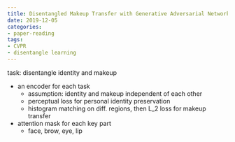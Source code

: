 ```yaml
---
title: Disentangled Makeup Transfer with Generative Adversarial Network
date: 2019-12-05
categories:
- paper-reading
tags:
- CVPR
- disentangle learning
---
```


task: disentangle identity and makeup
- an encoder for each task
    - assumption: identity and makeup independent of each other
    - perceptual loss for personal identity preservation
    - histogram matching on diff. regions, then L_2 loss for makeup transfer
- attention mask for each key part
    - face, brow, eye, lip
